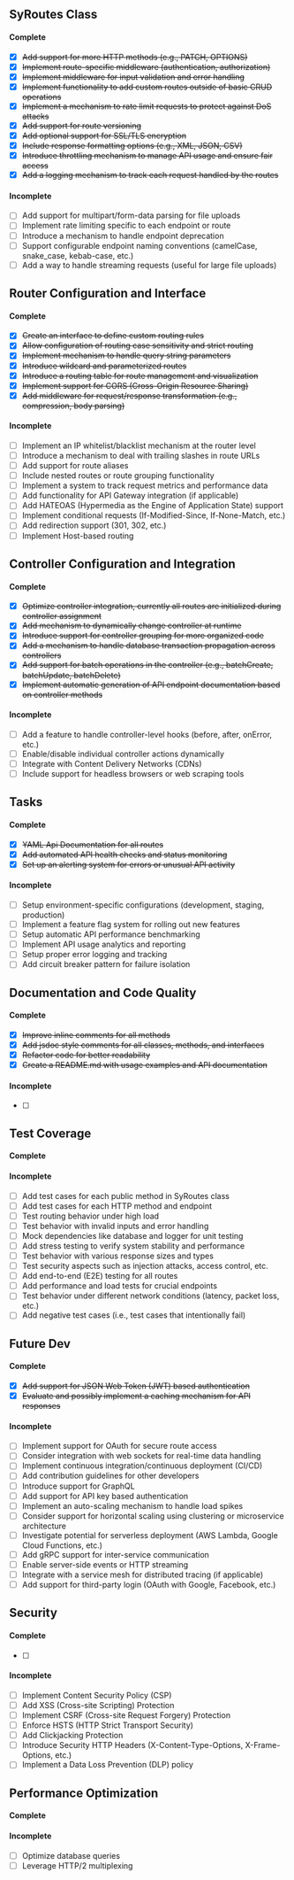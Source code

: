 ## **SyRoutes<T> Class**

#### Complete

- [x] ~~Add support for more HTTP methods (e.g., PATCH, OPTIONS)~~
- [x] ~~Implement route-specific middleware (authentication, authorization)~~
- [x] ~~Implement middleware for input validation and error handling~~
- [x] ~~Implement functionality to add custom routes outside of basic CRUD operations~~
- [x] ~~Implement a mechanism to rate limit requests to protect against DoS attacks~~
- [x] ~~Add support for route versioning~~
- [x] ~~Add optional support for SSL/TLS encryption~~
- [x] ~~Include response formatting options (e.g., XML, JSON, CSV)~~
- [x] ~~Introduce throttling mechanism to manage API usage and ensure fair access~~
- [x] ~~Add a logging mechanism to track each request handled by the routes~~

#### Incomplete

- [ ] Add support for multipart/form-data parsing for file uploads
- [ ] Implement rate limiting specific to each endpoint or route
- [ ] Introduce a mechanism to handle endpoint deprecation
- [ ] Support configurable endpoint naming conventions (camelCase, snake_case, kebab-case, etc.)
- [ ] Add a way to handle streaming requests (useful for large file uploads)

## **Router Configuration and Interface**

#### Complete

- [x] ~~Create an interface to define custom routing rules~~
- [x] ~~Allow configuration of routing case sensitivity and strict routing~~
- [x] ~~Implement mechanism to handle query string parameters~~
- [x] ~~Introduce wildcard and parameterized routes~~
- [x] ~~Introduce a routing table for route management and visualization~~
- [x] ~~Implement support for CORS (Cross-Origin Resource Sharing)~~
- [x] ~~Add middleware for request/response transformation (e.g., compression, body parsing)~~

#### Incomplete

- [ ] Implement an IP whitelist/blacklist mechanism at the router level
- [ ] Introduce a mechanism to deal with trailing slashes in route URLs
- [ ] Add support for route aliases
- [ ] Include nested routes or route grouping functionality
- [ ] Implement a system to track request metrics and performance data
- [ ] Add functionality for API Gateway integration (if applicable)
- [ ] Add HATEOAS (Hypermedia as the Engine of Application State) support
- [ ] Implement conditional requests (If-Modified-Since, If-None-Match, etc.)
- [ ] Add redirection support (301, 302, etc.)
- [ ] Implement Host-based routing

## **Controller Configuration and Integration**

#### Complete

- [x] ~~Optimize controller integration, currently all routes are initialized during controller assignment~~
- [x] ~~Add mechanism to dynamically change controller at runtime~~
- [x] ~~Introduce support for controller grouping for more organized code~~
- [x] ~~Add a mechanism to handle database transaction propagation across controllers~~
- [x] ~~Add support for batch operations in the controller (e.g., batchCreate, batchUpdate, batchDelete)~~
- [x] ~~Implement automatic generation of API endpoint documentation based on controller methods~~

#### Incomplete

- [ ] Add a feature to handle controller-level hooks (before, after, onError, etc.)
- [ ] Enable/disable individual controller actions dynamically
- [ ] Integrate with Content Delivery Networks (CDNs)
- [ ] Include support for headless browsers or web scraping tools

## **Tasks**

#### Complete

- [x] ~~YAML Api Documentation for all routes~~
- [x] ~~Add automated API health checks and status monitoring~~
- [x] ~~Set up an alerting system for errors or unusual API activity~~

#### Incomplete

- [ ] Setup environment-specific configurations (development, staging, production)
- [ ] Implement a feature flag system for rolling out new features
- [ ] Setup automatic API performance benchmarking
- [ ] Implement API usage analytics and reporting
- [ ] Setup proper error logging and tracking
- [ ] Add circuit breaker pattern for failure isolation

## **Documentation and Code Quality**

#### Complete

- [x] ~~Improve inline comments for all methods~~
- [x] ~~Add jsdoc style comments for all classes, methods, and interfaces~~
- [x] ~~Refactor code for better readability~~
- [x] ~~Create a README.md with usage examples and API documentation~~

#### Incomplete

- [ ]

## **Test Coverage**

#### Complete

#### Incomplete

- [ ] Add test cases for each public method in SyRoutes class
- [ ] Add test cases for each HTTP method and endpoint
- [ ] Test routing behavior under high load
- [ ] Test behavior with invalid inputs and error handling
- [ ] Mock dependencies like database and logger for unit testing
- [ ] Add stress testing to verify system stability and performance
- [ ] Test behavior with various response sizes and types
- [ ] Test security aspects such as injection attacks, access control, etc.
- [ ] Add end-to-end (E2E) testing for all routes
- [ ] Add performance and load tests for crucial endpoints
- [ ] Test behavior under different network conditions (latency, packet loss, etc.)
- [ ] Add negative test cases (i.e., test cases that intentionally fail)

## **Future Dev**

#### Complete

- [x] ~~Add support for JSON Web Token (JWT) based authentication~~
- [x] ~~Evaluate and possibly implement a caching mechanism for API responses~~

#### Incomplete

- [ ] Implement support for OAuth for secure route access
- [ ] Consider integration with web sockets for real-time data handling
- [ ] Implement continuous integration/continuous deployment (CI/CD)
- [ ] Add contribution guidelines for other developers
- [ ] Introduce support for GraphQL
- [ ] Add support for API key based authentication
- [ ] Implement an auto-scaling mechanism to handle load spikes
- [ ] Consider support for horizontal scaling using clustering or microservice architecture
- [ ] Investigate potential for serverless deployment (AWS Lambda, Google Cloud Functions, etc.)
- [ ] Add gRPC support for inter-service communication
- [ ] Enable server-side events or HTTP streaming
- [ ] Integrate with a service mesh for distributed tracing (if applicable)
- [ ] Add support for third-party login (OAuth with Google, Facebook, etc.)

## **Security**

#### Complete

- [ ]

#### Incomplete

- [ ] Implement Content Security Policy (CSP)
- [ ] Add XSS (Cross-site Scripting) Protection
- [ ] Implement CSRF (Cross-site Request Forgery) Protection
- [ ] Enforce HSTS (HTTP Strict Transport Security)
- [ ] Add Clickjacking Protection
- [ ] Introduce Security HTTP Headers (X-Content-Type-Options, X-Frame-Options, etc.)
- [ ] Implement a Data Loss Prevention (DLP) policy

## **Performance Optimization**

#### Complete

#### Incomplete

- [ ] Optimize database queries
- [ ] Leverage HTTP/2 multiplexing
